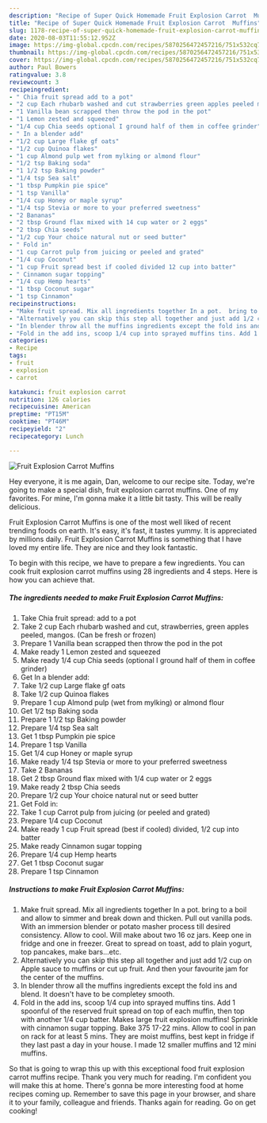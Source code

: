 ```yaml
---
description: "Recipe of Super Quick Homemade Fruit Explosion Carrot  Muffins"
title: "Recipe of Super Quick Homemade Fruit Explosion Carrot  Muffins"
slug: 1178-recipe-of-super-quick-homemade-fruit-explosion-carrot-muffins
date: 2020-08-03T11:55:12.952Z
image: https://img-global.cpcdn.com/recipes/5870256472457216/751x532cq70/fruit-explosion-carrot-muffins-recipe-main-photo.jpg
thumbnail: https://img-global.cpcdn.com/recipes/5870256472457216/751x532cq70/fruit-explosion-carrot-muffins-recipe-main-photo.jpg
cover: https://img-global.cpcdn.com/recipes/5870256472457216/751x532cq70/fruit-explosion-carrot-muffins-recipe-main-photo.jpg
author: Paul Bowers
ratingvalue: 3.8
reviewcount: 3
recipeingredient:
- " Chia fruit spread add to a pot"
- "2 cup Each rhubarb washed and cut strawberries green apples peeled mangos Can be fresh or frozen"
- "1 Vanilla bean scrapped then throw the pod in the pot"
- "1 Lemon zested and squeezed"
- "1/4 cup Chia seeds optional I ground half of them in coffee grinder"
- " In a blender add"
- "1/2 cup Large flake gf oats"
- "1/2 cup Quinoa flakes"
- "1 cup Almond pulp wet from mylking or almond flour"
- "1/2 tsp Baking soda"
- "1 1/2 tsp Baking powder"
- "1/4 tsp Sea salt"
- "1 tbsp Pumpkin pie spice"
- "1 tsp Vanilla"
- "1/4 cup Honey or maple syrup"
- "1/4 tsp Stevia or more to your preferred sweetness"
- "2 Bananas"
- "2 tbsp Ground flax mixed with 14 cup water or 2 eggs"
- "2 tbsp Chia seeds"
- "1/2 cup Your choice natural nut or seed butter"
- " Fold in"
- "1 cup Carrot pulp from juicing or peeled and grated"
- "1/4 cup Coconut"
- "1 cup Fruit spread best if cooled divided 12 cup into batter"
- " Cinnamon sugar topping"
- "1/4 cup Hemp hearts"
- "1 tbsp Coconut sugar"
- "1 tsp Cinnamon"
recipeinstructions:
- "Make fruit spread. Mix all ingredients together In a pot.  bring to a boil and allow to simmer and break down and thicken. Pull out vanilla pods. With an immersion blender  or potato masher process till desired consistency. Allow to cool. Will make about two 16 oz jars. Keep one in fridge and one in freezer. Great to spread on toast, add to plain yogurt, top pancakes, make bars...etc."
- "Alternatively you can skip this step all together and just add 1/2 cup on Apple sauce to muffins or cut up fruit. And then your favourite jam for the center of the muffins."
- "In blender throw all the muffins ingredients except the fold ins and blend. It doesn&#39;t have to be completey smooth."
- "Fold in the add ins, scoop 1/4 cup into sprayed muffins tins. Add 1 spoonful of the reserved fruit spread on top of each muffin, then top with another 1/4 cup batter. Makes large fruit explosion muffins! Sprinkle with cinnamon sugar topping. Bake 375 17-22 mins. Allow to cool in pan on rack for at least 5 mins. They are moist muffins, best kept in fridge if they last past a day in your house. I made 12 smaller muffins and 12 mini muffins."
categories:
- Recipe
tags:
- fruit
- explosion
- carrot

katakunci: fruit explosion carrot 
nutrition: 126 calories
recipecuisine: American
preptime: "PT15M"
cooktime: "PT46M"
recipeyield: "2"
recipecategory: Lunch

---
```



![Fruit Explosion Carrot  Muffins](https://img-global.cpcdn.com/recipes/5870256472457216/751x532cq70/fruit-explosion-carrot-muffins-recipe-main-photo.jpg)

Hey everyone, it is me again, Dan, welcome to our recipe site. Today, we're going to make a special dish, fruit explosion carrot  muffins. One of my favorites. For mine, I'm gonna make it a little bit tasty. This will be really delicious.

Fruit Explosion Carrot  Muffins is one of the most well liked of recent trending foods on earth. It's easy, it's fast, it tastes yummy. It is appreciated by millions daily. Fruit Explosion Carrot  Muffins is something that I have loved my entire life. They are nice and they look fantastic.




To begin with this recipe, we have to prepare a few ingredients. You can cook fruit explosion carrot  muffins using 28 ingredients and 4 steps. Here is how you can achieve that.

<!--inarticleads1-->

##### The ingredients needed to make Fruit Explosion Carrot  Muffins:

1. Take  Chia fruit spread: add to a pot
1. Take 2 cup Each rhubarb washed and cut, strawberries, green apples peeled, mangos. (Can be fresh or frozen)
1. Prepare 1 Vanilla bean scrapped then throw the pod in the pot
1. Make ready 1 Lemon zested and squeezed
1. Make ready 1/4 cup Chia seeds (optional I ground half of them in coffee grinder)
1. Get  In a blender add:
1. Take 1/2 cup Large flake gf oats
1. Take 1/2 cup Quinoa flakes
1. Prepare 1 cup Almond pulp (wet from mylking) or almond flour
1. Get 1/2 tsp Baking soda
1. Prepare 1 1/2 tsp Baking powder
1. Prepare 1/4 tsp Sea salt
1. Get 1 tbsp Pumpkin pie spice
1. Prepare 1 tsp Vanilla
1. Get 1/4 cup Honey or maple syrup
1. Make ready 1/4 tsp Stevia or more to your preferred sweetness
1. Take 2 Bananas
1. Get 2 tbsp Ground flax mixed with 1/4 cup water or 2 eggs
1. Make ready 2 tbsp Chia seeds
1. Prepare 1/2 cup Your choice natural nut or seed butter
1. Get  Fold in:
1. Take 1 cup Carrot pulp from juicing (or peeled and grated)
1. Prepare 1/4 cup Coconut
1. Make ready 1 cup Fruit spread (best if cooled) divided, 1/2 cup into batter
1. Make ready  Cinnamon sugar topping
1. Prepare 1/4 cup Hemp hearts
1. Get 1 tbsp Coconut sugar
1. Prepare 1 tsp Cinnamon




<!--inarticleads2-->

##### Instructions to make Fruit Explosion Carrot  Muffins:

1. Make fruit spread. Mix all ingredients together In a pot.  bring to a boil and allow to simmer and break down and thicken. Pull out vanilla pods. With an immersion blender  or potato masher process till desired consistency. Allow to cool. Will make about two 16 oz jars. Keep one in fridge and one in freezer. Great to spread on toast, add to plain yogurt, top pancakes, make bars...etc.
1. Alternatively you can skip this step all together and just add 1/2 cup on Apple sauce to muffins or cut up fruit. And then your favourite jam for the center of the muffins.
1. In blender throw all the muffins ingredients except the fold ins and blend. It doesn&#39;t have to be completey smooth.
1. Fold in the add ins, scoop 1/4 cup into sprayed muffins tins. Add 1 spoonful of the reserved fruit spread on top of each muffin, then top with another 1/4 cup batter. Makes large fruit explosion muffins! Sprinkle with cinnamon sugar topping. Bake 375 17-22 mins. Allow to cool in pan on rack for at least 5 mins. They are moist muffins, best kept in fridge if they last past a day in your house. I made 12 smaller muffins and 12 mini muffins.




So that is going to wrap this up with this exceptional food fruit explosion carrot  muffins recipe. Thank you very much for reading. I'm confident you will make this at home. There's gonna be more interesting food at home recipes coming up. Remember to save this page in your browser, and share it to your family, colleague and friends. Thanks again for reading. Go on get cooking!
